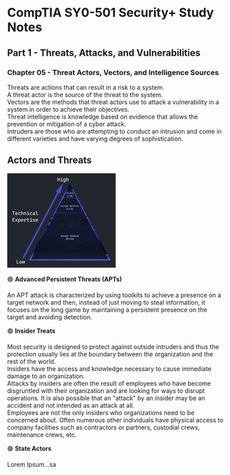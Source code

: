 # CompTIA SY0-501 Security+ Study Notes

## Part 1 - Threats, Attacks, and Vulnerabilities  
### Chapter 05 - Threat Actors, Vectors, and Intelligence Sources

Threats are actions that can result in a risk to a system.  
A threat actor is the source of the threat to the system.  
Vectors are the methods that threat actors use to attack a vulnerability in a system in order to achieve their objectives.  
Threat intelligence is knowledge based on evidence that allows the prevention or mitigation of a cyber attack.  
Intruders are those who are attempting to conduct an intrusion and come in different varieties and have varying degrees of sophistication.  

## **Actors and Threats**

<img src="https://raw.githubusercontent.com/DelfinoRT/CompTIA-Sec-SY0-601-In-Depth-Study-Notes/main/Part%201%20-%20Threats%2C%20Attacks%2C%20and%20Vulnerabilities/Distribution%20of%20attacker%20skill%20levels.png" width="50%" title="Intro Card" alt="Intro Card">

🟢 **Advanced Persistent Threats (APTs)**  

An APT attack is characterized by using toolkits to achieve a presence on a target network and then, instead of just moving to steal information, it focuses on the long game by maintaining a persistent presence on the target and avoiding detection.  

🟢 **Insider Treats**  

Most security is designed to protect against outside intruders and thus the protection usually lies at the boundary between the organization and the rest of the world.  
Insiders have the access and knowledge necessary to cause immediate damage to an organization.  
Attacks by insiders are often the result of employees who have become disgruntled with their organization and are looking for ways to disrupt operations. It is also possible that an "attack" by an insider may be an accident and not intended as an attack at all.  
Employees are not the only insiders who organizations need to be concerned about. Often numerous other individuals have physical access to company facilities such as contractors or partners, custodial crews, maintenance crews, etc.  

🟢 **State Actors**  

Lorem Ipsum...sa
